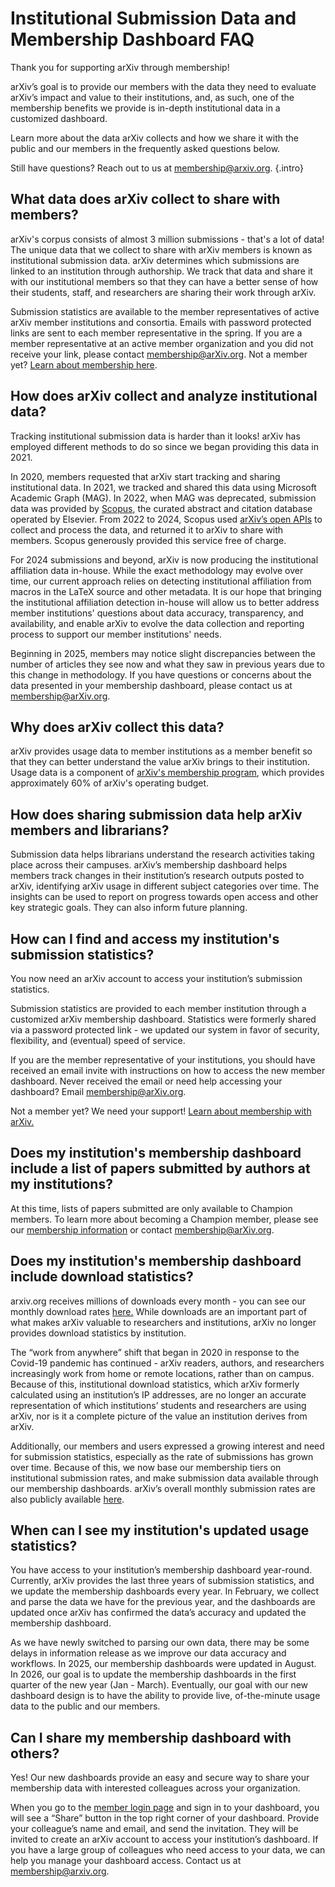 # Institutional Submission Data and Membership Dashboard FAQ

Thank you for supporting arXiv through membership!

arXiv’s goal is to provide our members with the data they need to evaluate arXiv’s impact and value to their institutions, and, as such, one of the membership benefits we provide is in-depth institutional data in a customized dashboard.

Learn more about the data arXiv collects and how we share it with the public and our members in the frequently asked questions below.

Still have questions? Reach out to us at [membership@arxiv.org](mailto:membership@arxiv.org).
{.intro}

## What data does arXiv collect to share with members?

arXiv's corpus consists of almost 3 million submissions - that's a lot of data! The unique data that we collect to share with arXiv members is known as institutional submission data. arXiv determines which submissions are linked to an institution through authorship. We track that data and share it with our institutional members so that they can have a better sense of how their students, staff, and researchers are sharing their work through arXiv.

Submission statistics are available to the member representatives of active arXiv member institutions and consortia. Emails with password protected links are sent to each member representative in the spring. If you are a member representative at an active member organization and you did not receive your link, please contact [membership@arXiv.org](mailto:membership@arXiv.org). Not a member yet? [Learn about membership here](https://info.arxiv.org/about/membership.html).


## How does arXiv collect and analyze institutional data?

Tracking institutional submission data is harder than it looks! arXiv has employed different methods to do so since we began providing this data in 2021.

In 2020, members requested that arXiv start tracking and sharing institutional data. In 2021, we tracked and shared this data using Microsoft Academic Graph (MAG). In 2022, when MAG was deprecated, submission data was provided by  [Scopus](https://www.elsevier.com/solutions/scopus), the curated abstract and citation database operated by Elsevier. From 2022 to 2024, Scopus used [arXiv’s open APIs](https://info.arxiv.org/help/api/index.html) to collect and process the data, and returned it to arXiv to share with members. Scopus generously provided this service free of charge.

For 2024 submissions and beyond, arXiv is now producing the institutional affiliation data in-house. While the exact methodology may evolve over time, our current approach relies on detecting institutional affiliation from macros in the LaTeX source and other metadata. It is our hope that bringing the institutional affiliation detection in-house will allow us to better address member institutions' questions about data accuracy, transparency, and availability, and enable arXiv to evolve the data collection and reporting process to support our member institutions' needs.

Beginning in 2025, members may notice slight discrepancies between the number of articles they see now and what they saw in previous years due to this change in methodology. If you have questions or concerns about the data presented in your membership dashboard, please contact us at [membership@arXiv.org](mailto:membership@arXiv.org).


## Why does arXiv collect this data?

arXiv provides usage data to member institutions as a member benefit so that they can better understand the value arXiv brings to their institution. Usage data is a component of [arXiv's membership program](https://info.arxiv.org/about/membership.html), which provides approximately 60% of arXiv's operating budget.


## How does sharing submission data help arXiv members and librarians?


Submission data helps librarians understand the research activities taking place across their campuses. arXiv’s membership dashboard helps members track changes in their institution’s research outputs posted to arXiv, identifying arXiv usage in different subject categories over time. The insights can be used to report on progress towards open access and other key strategic goals. They can also inform future planning.


## How can I find and access my institution's submission statistics?

You now need an arXiv account to access your institution’s submission statistics.

Submission statistics are provided to each member institution through a customized arXiv membership dashboard. Statistics were formerly shared via a password protected link - we updated our system in favor of security, flexibility, and (eventual) speed of service.

If you are the member representative of your institutions, you should have received an email invite with instructions on how to access the new member dashboard. Never received the email or need help accessing your dashboard? Email [membership@arXiv.org](mailto:membership@arXiv.org).

Not a member yet? We need your support! [Learn about membership with arXiv.](https://info.arxiv.org/about/membership.html)


## Does my institution's membership dashboard include a list of papers submitted by authors at my institutions?


At this time, lists of papers submitted are only available to Champion members. To learn more about becoming a Champion member, please see our [membership information](https://info.arxiv.org/about/membership.html) or contact membership@arXiv.org.


## Does my institution's membership dashboard include download statistics?


arxiv.org receives millions of downloads every month - you can see our monthly download rates [here.](https://arxiv.org/stats/monthly_downloads) While downloads are an important part of what makes arXiv valuable to researchers and institutions, arXiv no longer provides download statistics by institution. 

The “work from anywhere” shift that began in 2020 in response to the Covid-19 pandemic has continued - arXiv readers, authors, and researchers increasingly work from home or remote locations, rather than on campus. Because of this, institutional download statistics, which arXiv formerly calculated using an institution’s IP addresses, are no longer an accurate representation of which institutions’ students and researchers are using arXiv, nor is it a complete picture of the value an institution derives from arXiv.

Additionally, our members and users expressed a growing interest and need for submission statistics, especially as the rate of submissions has grown over time. Because of this, we now base our membership tiers on institutional submission rates, and make submission data available through our membership dashboards. arXiv’s overall monthly submission rates are also publicly available [here](https://arxiv.org/stats/monthly_submissions).


## When can I see my institution's updated usage statistics?


You have access to your institution’s membership dashboard year-round. Currently, arXiv provides the last three years of submission statistics, and we update the membership dashboards every year. In February, we collect and parse the data we have for the previous year, and the dashboards are updated once arXiv has confirmed the data’s accuracy and updated the membership dashboard.

As we have newly switched to parsing our own data, there may be some delays in information release as we improve our data accuracy and workflows. In 2025, our membership dashboards were updated in August. In 2026, our goal is to update the membership dashboards in the first quarter of the new year (Jan - March). Eventually, our goal with our new dashboard design is to have the ability to provide live, of-the-minute usage data to the public and our members.


## Can I share my membership dashboard with others?


Yes! Our new dashboards provide an easy and secure way to share your membership data with interested colleagues across your organization.

When you go to the [member login page](https://members.arxiv.org) and sign in to your dashboard, you will see a “Share” button in the top right corner of your dashboard. Provide your colleague’s name and email, and send the invitation. They will be invited to create an arXiv account to access your institution’s dashboard. If you have a large group of colleagues who need access to your data, we can help you manage your dashboard access. Contact us at membership@arxiv.org.


